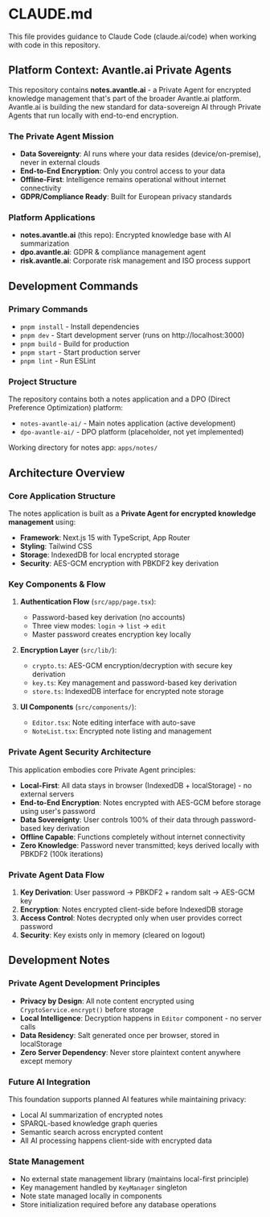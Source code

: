 # CLAUDE.md

This file provides guidance to Claude Code (claude.ai/code) when working with code in this repository.

## Platform Context: Avantle.ai Private Agents

This repository contains **notes.avantle.ai** - a Private Agent for encrypted knowledge management that's part of the broader Avantle.ai platform. Avantle.ai is building the new standard for data-sovereign AI through Private Agents that run locally with end-to-end encryption.

### The Private Agent Mission
- **Data Sovereignty**: AI runs where your data resides (device/on-premise), never in external clouds
- **End-to-End Encryption**: Only you control access to your data
- **Offline-First**: Intelligence remains operational without internet connectivity
- **GDPR/Compliance Ready**: Built for European privacy standards

### Platform Applications
- **notes.avantle.ai** (this repo): Encrypted knowledge base with AI summarization
- **dpo.avantle.ai**: GDPR & compliance management agent
- **risk.avantle.ai**: Corporate risk management and ISO process support

## Development Commands

### Primary Commands
- `pnpm install` - Install dependencies  
- `pnpm dev` - Start development server (runs on http://localhost:3000)
- `pnpm build` - Build for production
- `pnpm start` - Start production server
- `pnpm lint` - Run ESLint

### Project Structure
The repository contains both a notes application and a DPO (Direct Preference Optimization) platform:

- `notes-avantle-ai/` - Main notes application (active development)
- `dpo-avantle-ai/` - DPO platform (placeholder, not yet implemented)

Working directory for notes app: `apps/notes/`

## Architecture Overview

### Core Application Structure
The notes application is built as a **Private Agent for encrypted knowledge management** using:

- **Framework**: Next.js 15 with TypeScript, App Router
- **Styling**: Tailwind CSS
- **Storage**: IndexedDB for local encrypted storage
- **Security**: AES-GCM encryption with PBKDF2 key derivation

### Key Components & Flow

1. **Authentication Flow** (`src/app/page.tsx`):
   - Password-based key derivation (no accounts)
   - Three view modes: `login` → `list` → `edit`
   - Master password creates encryption key locally

2. **Encryption Layer** (`src/lib/`):
   - `crypto.ts`: AES-GCM encryption/decryption with secure key derivation
   - `key.ts`: Key management and password-based key derivation
   - `store.ts`: IndexedDB interface for encrypted note storage

3. **UI Components** (`src/components/`):
   - `Editor.tsx`: Note editing interface with auto-save
   - `NoteList.tsx`: Encrypted note listing and management

### Private Agent Security Architecture
This application embodies core Private Agent principles:

- **Local-First**: All data stays in browser (IndexedDB + localStorage) - no external servers
- **End-to-End Encryption**: Notes encrypted with AES-GCM before storage using user's password
- **Data Sovereignty**: User controls 100% of their data through password-based key derivation
- **Offline Capable**: Functions completely without internet connectivity
- **Zero Knowledge**: Password never transmitted; keys derived locally with PBKDF2 (100k iterations)

### Private Agent Data Flow
1. **Key Derivation**: User password → PBKDF2 + random salt → AES-GCM key
2. **Encryption**: Notes encrypted client-side before IndexedDB storage
3. **Access Control**: Notes decrypted only when user provides correct password
4. **Security**: Key exists only in memory (cleared on logout)

## Development Notes

### Private Agent Development Principles
- **Privacy by Design**: All note content encrypted using `CryptoService.encrypt()` before storage
- **Local Intelligence**: Decryption happens in `Editor` component - no server calls
- **Data Residency**: Salt generated once per browser, stored in localStorage
- **Zero Server Dependency**: Never store plaintext content anywhere except memory

### Future AI Integration
This foundation supports planned AI features while maintaining privacy:
- Local AI summarization of encrypted notes
- SPARQL-based knowledge graph queries
- Semantic search across encrypted content
- All AI processing happens client-side with encrypted data

### State Management
- No external state management library (maintains local-first principle)
- Key management handled by `KeyManager` singleton
- Note state managed locally in components
- Store initialization required before any database operations